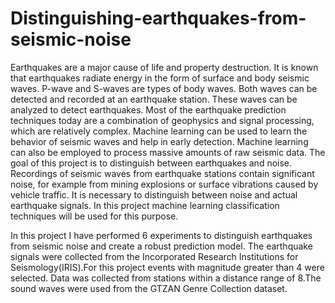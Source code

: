 # Distinguishing-earthquakes-from-seismic-noise

Earthquakes are a major cause of life and property destruction. It is known that earthquakes radiate energy in the form of surface and body seismic waves. P-wave and S-waves are types of body waves. Both waves can be detected and recorded at an earthquake station. These waves can be analyzed to detect earthquakes. Most of the earthquake prediction techniques today are a combination of geophysics and signal processing, which are relatively complex. Machine learning can be used to learn the behavior of seismic waves and help in early detection. Machine learning can also be employed to process massive amounts of raw seismic data. The goal of this project is to distinguish between earthquakes and noise. Recordings of seismic waves from earthquake stations contain significant noise, for example from mining explosions or surface vibrations caused by vehicle traffic. It is necessary to distinguish between noise and actual earthquake signals. In this project machine learning classification techniques will be used for this purpose.

In this project I have performed 6 experiments to distinguish earthquakes from seismic noise and create a robust prediction model. The earthquake signals were collected from the Incorporated Research Institutions for Seismology(IRIS).For this project events with magnitude greater than 4 were selected. Data was collected from stations within a distance range of 8.The sound waves were used from the GTZAN Genre Collection dataset.

